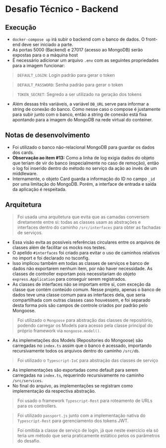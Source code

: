# Desafio Técnico - Backend

## Execução

- `docker-compose up` irá subir o backend com o banco de dados. O front-end deve ser iniciado a parte.
- As portas 5000 (Backend) e 27017 (acesso ao MongoDB) serão expostas para o a máquina host
- É necessário adicionar um arquivo `.env` com as seguintes propriedades para a imagem funcionar:
> `DEFAULT_LOGIN`: Login padrão para gerar o token

> `DEFAULT_PASSWORD`: Senha padrão para gerar o token

> `TOKEN_SECRET`: Segredo a ser utilizado na geração dos tokens
- Além dessas três variáveis, a variável `DB_URL` serve para informar a string de conexão do banco. Como nesse caso o compose é justamente para subir junto com o banco, então a string de conexão está fixa apontando para a imagem do MongoDB na rede virtual do conteiner.

## Notas de desenvolvimento

- Foi utilizado o banco não-relacional MongoDB para guardar os dados dos cards.
- **Observação ao item #13:** Como a linha de log exigia dados do objeto que teriam de vir do banco (especialmente no caso de remoção), então o log foi inserido dentro do método no serviço da ação ao invés de um middleware.
- Internamente, o objeto Card guarda a informação do ID no campo `_id` por uma limitação do MongoDB. Porém, a interface de entrada e saída da aplicação é respeitada.

## Arquitetura

> Foi usada uma arquitetura que evita que as camadas conversem diretamente entre si: todas as classes usam as abstrações e interfaces dentro do caminho `/src/interfaces` para obter as fachadas de serviços.
- Essa visão evita as possíveis referências circulares entre os arquivos de classes além de facilitar os mocks nos testes.
- O apelido `#interfaces` foi criado para evitar o uso de caminhos relativos no import e foi declarado no tsconfig.
- Isso implicou também em todas as classes de serviços e banco de dados não exportarem nenhum item, por não haver necessidade. As classes de controller exportam pois necessitariam do objeto `express.Application` para conseguir serem registrados.
- As classes de interfaces não se importam entre si, com exceção da classe que contém conteúdo comum. Nesse projeto, apenas o banco de dados teve uma classe comum para as interfaces dela, que seria compartilhada com outras classes caso houvessem, e foi separado desta forma pois são campos de controle criados por padrão pelo Mongoose.

> Foi utilizado o `Mongoose` para abstração das classes de repositório, podendo carregar os Models para acesso pela classe principal do próprio framework via `mongoose.model()`.
- As implemetações dos Models (Repositories do Mongoose) são carregadas no `index.ts` assim que o banco é acessado, importando recursivamente todos os arquivos dentro do caminho `/src/db`.

> Foi utilizado o `Typescript-IoC` para abstração das classes de serviço
- As implementações são exportadas como default para serem carregadas na `index.ts`, requerindo recursivamente no caminho `/src/services`.
- No final do arquivo, as implementações se registram como implementação da respectiva abstração.

> Foi usado o framework `Typescript-Rest` para roteamento de URLs para os controllers.

> Foi utilizado `passport.js` junto com a implementação nativa do `Typescript-Rest` para gerenciamento dos tokens JWT.

> Foi omitida a classe de serviço de login, já que neste exercício ela só teria um método que seria praticamente estático pelos os parâmetros do desafio.

